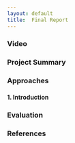 ```yaml
---
layout: default
title:  Final Report
---
```


### Video

### Project Summary

### Approaches
#### 1. Introduction

### Evaluation

### References
